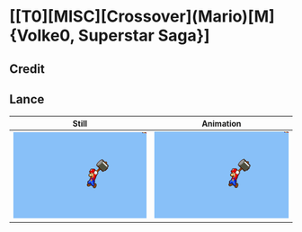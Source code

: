 # [\[T0\]\[MISC\]\[Crossover\]\(Mario\)\[M\]{Volke0, Superstar Saga}]

## Credit


	
## Lance

| Still | Animation |
| :---: | :-------: |
| ![Lance still](./Lance_000.png) | ![Lance animation](./Lance.gif) |
